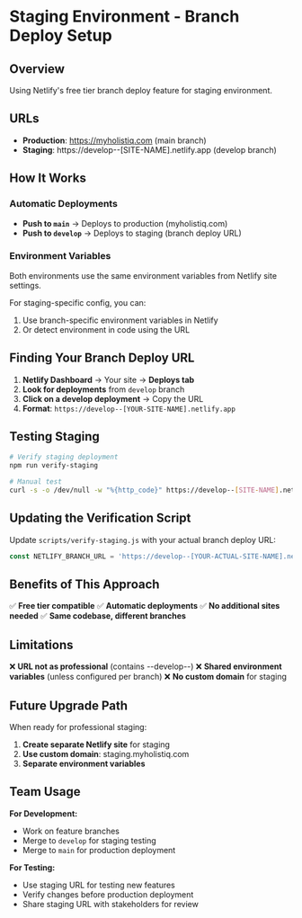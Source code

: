 # Staging Environment - Branch Deploy Setup

## Overview
Using Netlify's free tier branch deploy feature for staging environment.

## URLs
- **Production**: https://myholistiq.com (main branch)
- **Staging**: https://develop--[SITE-NAME].netlify.app (develop branch)

## How It Works

### Automatic Deployments
- **Push to `main`** → Deploys to production (myholistiq.com)
- **Push to `develop`** → Deploys to staging (branch deploy URL)

### Environment Variables
Both environments use the same environment variables from Netlify site settings.

For staging-specific config, you can:
1. Use branch-specific environment variables in Netlify
2. Or detect environment in code using the URL

## Finding Your Branch Deploy URL

1. **Netlify Dashboard** → Your site → **Deploys tab**
2. **Look for deployments** from `develop` branch
3. **Click on a develop deployment** → Copy the URL
4. **Format**: `https://develop--[YOUR-SITE-NAME].netlify.app`

## Testing Staging

```bash
# Verify staging deployment
npm run verify-staging

# Manual test
curl -s -o /dev/null -w "%{http_code}" https://develop--[SITE-NAME].netlify.app
```

## Updating the Verification Script

Update `scripts/verify-staging.js` with your actual branch deploy URL:

```javascript
const NETLIFY_BRANCH_URL = 'https://develop--[YOUR-ACTUAL-SITE-NAME].netlify.app';
```

## Benefits of This Approach

✅ **Free tier compatible**
✅ **Automatic deployments** 
✅ **No additional sites needed**
✅ **Same codebase, different branches**

## Limitations

❌ **URL not as professional** (contains --develop--)
❌ **Shared environment variables** (unless configured per branch)
❌ **No custom domain** for staging

## Future Upgrade Path

When ready for professional staging:
1. **Create separate Netlify site** for staging
2. **Use custom domain**: staging.myholistiq.com
3. **Separate environment variables**

## Team Usage

**For Development:**
- Work on feature branches
- Merge to `develop` for staging testing
- Merge to `main` for production deployment

**For Testing:**
- Use staging URL for testing new features
- Verify changes before production deployment
- Share staging URL with stakeholders for review
